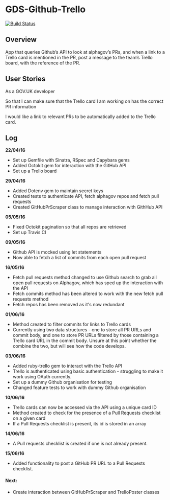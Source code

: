 # GDS-Github-Trello
[![Build Status](https://travis-ci.org/emmabeynon/gds-github-trello.svg?branch=master)](https://travis-ci.org/emmabeynon/gds-github-trello)

## Overview
App that queries Github’s API to look at alphagov’s PRs, and when a link to a Trello card is mentioned in the PR, post a message to the team’s Trello board, with the reference of the PR.

## User Stories
As a GOV.UK developer

So that I can make sure that the Trello card I am working on has the correct PR information

I would like a link to relevant PRs to be automatically added to the Trello card.

## Log
**22/04/16**
- Set up Gemfile with Sinatra, RSpec and Capybara gems
- Added Octokit gem for interaction with the GitHub API
- Set up a Trello board

**29/04/16**
- Added Dotenv gem to maintain secret keys
- Created tests to authenticate API, fetch alphagov repos and fetch pull requests
- Created GitHubPrScraper class to manage interaction with GithHub API

**05/05/16**
- Fixed Octokit pagination so that all repos are retrieved
- Set up Travis CI

**09/05/16**
- Github API is mocked using let statements
- Now able to fetch a list of commits from each open pull request

**16/05/16**
- Fetch pull requests method changed to use Github search to grab all open pull requests on Alphagov, which has sped up the interaction with the API
- Fetch commits method has been altered to work with the new fetch pull requests method
- Fetch repos has been removed as it's now redundant

**01/06/16**
- Method created to filter commits for links to Trello cards
- Currently using two data structures - one to store all PR URLs and commit body, and one to store PR URLs filtered by those containing a Trello card URL in the commit body.  Unsure at this point whether the combine the two, but will see how the code develops.

**03/06/16**
- Added ruby-trello gem to interact with the Trello API
- Trello is authenticated using basic authentication - struggling to make it work using OAuth currently.
- Set up a dummy Github organisation for testing
- Changed feature tests to work with dummy Github organisation

**10/06/16**
- Trello cards can now be accessed via the API using a unique card ID
- Method created to check for the presence of a Pull Requests checklist on a given card
- If a Pull Requests checklist is present, its id is stored in an array

**14/06/16**
- A Pull requests checklist is created if one is not already present.

**15/06/16**
- Added functionality to post a GitHub PR URL to a Pull Requests checklist.

#### Next:
- Create interaction between GitHubPrScraper and TrelloPoster classes
